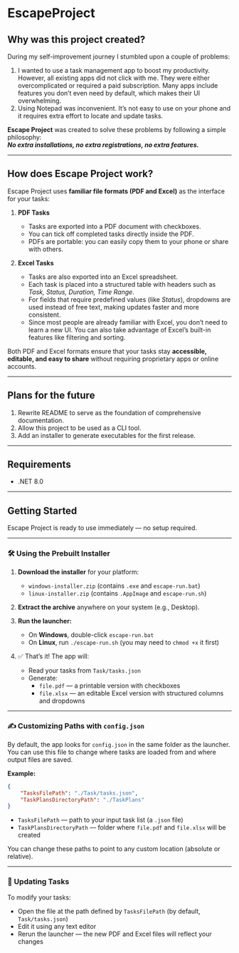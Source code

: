 # EscapeProject

## Why was this project created?

During my self-improvement journey I stumbled upon a couple of problems:

1. I wanted to use a task management app to boost my productivity. However, all existing apps did not click with me. They were either overcomplicated or required a paid subscription. Many apps include features you don’t even need by default, which makes their UI overwhelming.  
2. Using Notepad was inconvenient. It’s not easy to use on your phone and it requires extra effort to locate and update tasks.  

**Escape Project** was created to solve these problems by following a simple philosophy:  
***No extra installations, no extra registrations, no extra features.***

---

## How does Escape Project work?

Escape Project uses **familiar file formats (PDF and Excel)** as the interface for your tasks:

1. **PDF Tasks**  
   - Tasks are exported into a PDF document with checkboxes.  
   - You can tick off completed tasks directly inside the PDF.  
   - PDFs are portable: you can easily copy them to your phone or share with others.  

2. **Excel Tasks**  
   - Tasks are also exported into an Excel spreadsheet.  
   - Each task is placed into a structured table with headers such as *Task, Status, Duration, Time Range*.  
   - For fields that require predefined values (like *Status*), dropdowns are used instead of free text, making updates faster and more consistent.  
   - Since most people are already familiar with Excel, you don’t need to learn a new UI. You can also take advantage of Excel’s built-in features like filtering and sorting.  

Both PDF and Excel formats ensure that your tasks stay **accessible, editable, and easy to share** without requiring proprietary apps or online accounts.  

---

## Plans for the future

1. Rewrite README to serve as the foundation of comprehensive documentation.  
2. Allow this project to be used as a CLI tool.  
3. Add an installer to generate executables for the first release.  

---

## Requirements
- .NET 8.0

---

## Getting Started

Escape Project is ready to use immediately — no setup required.

---

### 🛠️ Using the Prebuilt Installer

1. **Download the installer** for your platform:
   - `windows-installer.zip` (contains `.exe` and `escape-run.bat`)
   - `linux-installer.zip` (contains `.AppImage` and `escape-run.sh`)

2. **Extract the archive** anywhere on your system (e.g., Desktop).

3. **Run the launcher:**
   - On **Windows**, double-click `escape-run.bat`
   - On **Linux**, run `./escape-run.sh` (you may need to `chmod +x` it first)

4. ✅ That’s it! The app will:
   - Read your tasks from `Task/tasks.json`
   - Generate:
     - `file.pdf` — a printable version with checkboxes
     - `file.xlsx` — an editable Excel version with structured columns and dropdowns

---

### ✍️ Customizing Paths with `config.json`

By default, the app looks for `config.json` in the same folder as the launcher.  
You can use this file to change where tasks are loaded from and where output files are saved.

**Example:**

```json
{
    "TasksFilePath": "./Task/tasks.json",
    "TaskPlansDirectoryPath": "./TaskPlans"
}
```

- `TasksFilePath` — path to your input task list (a `.json` file)
- `TaskPlansDirectoryPath` — folder where `file.pdf` and `file.xlsx` will be created

You can change these paths to point to any custom location (absolute or relative).

---

### 🔁 Updating Tasks

To modify your tasks:

- Open the file at the path defined by `TasksFilePath` (by default, `Task/tasks.json`)
- Edit it using any text editor
- Rerun the launcher — the new PDF and Excel files will reflect your changes

